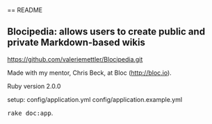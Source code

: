 == README

## Blocipedia:  allows users to create public and private Markdown-based wikis

https://github.com/valeriemettler/Blocipedia.git

Made with my mentor, Chris Beck, at Bloc (http://bloc.io).

Ruby version 2.0.0 

setup: 
config/application.yml
config/application.example.yml

<tt>rake doc:app</tt>.
